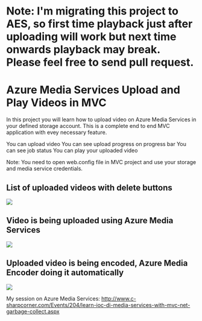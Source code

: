 # Note: I'm migrating this project to AES, so first time playback just after uploading will work but next time onwards playback may break. Please feel free to send pull request.


# Azure Media Services Upload and Play Videos in MVC

In this project you will learn how to upload video on Azure Media Services in your defined storage account. This is a complete end to end MVC application with evey necessary feature.

You can upload video
You can see upload progress on progress bar
You can see job status
You can play your uploaded video

Note: You need to open web.config file in MVC project and use your storage and media service credentials.

## List of uploaded videos with delete buttons
<img src="https://github.com/itorian/Azure-Media-Services-Upload-and-Play-Videos-in-MVC/blob/master/AzureMediaServiceMVC/Screenshots_Presentation/screentshot%20of%20output.jpg"/>

## Video is being uploaded using Azure Media Services
<img src="https://github.com/itorian/Azure-Media-Services-Upload-and-Play-Videos-in-MVC/blob/master/AzureMediaServiceMVC/Screenshots_Presentation/upload-inprogress.png"/>

## Uploaded video is being encoded, Azure Media Encoder doing it automatically
<img src="https://github.com/itorian/Azure-Media-Services-Upload-and-Play-Videos-in-MVC/blob/master/AzureMediaServiceMVC/Screenshots_Presentation/encoding-completed.png"/>

My session on Azure Media Services: http://www.c-sharpcorner.com/Events/204/learn-ioc-di-media-services-with-mvc-net-garbage-collect.aspx
